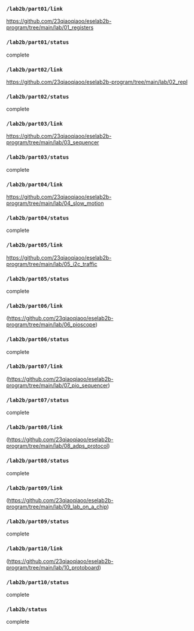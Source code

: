 ### `/lab2b/part01/link`
https://github.com/23qiaoqiaoo/eselab2b-program/tree/main/lab/01_registers
### `/lab2b/part01/status`
complete
### `/lab2b/part02/link`
https://github.com/23qiaoqiaoo/eselab2b-program/tree/main/lab/02_repl
### `/lab2b/part02/status`
complete
### `/lab2b/part03/link`
https://github.com/23qiaoqiaoo/eselab2b-program/tree/main/lab/03_sequencer
### `/lab2b/part03/status`
complete
### `/lab2b/part04/link`
https://github.com/23qiaoqiaoo/eselab2b-program/tree/main/lab/04_slow_motion
### `/lab2b/part04/status`
complete
### `/lab2b/part05/link`
https://github.com/23qiaoqiaoo/eselab2b-program/tree/main/lab/05_i2c_traffic
### `/lab2b/part05/status`
complete
### `/lab2b/part06/link`
(https://github.com/23qiaoqiaoo/eselab2b-program/tree/main/lab/06_pioscope)
### `/lab2b/part06/status`
complete
### `/lab2b/part07/link`
(https://github.com/23qiaoqiaoo/eselab2b-program/tree/main/lab/07_pio_sequencer)
### `/lab2b/part07/status`
complete
### `/lab2b/part08/link`
(https://github.com/23qiaoqiaoo/eselab2b-program/tree/main/lab/08_adps_protocol)
### `/lab2b/part08/status`
complete
### `/lab2b/part09/link`
(https://github.com/23qiaoqiaoo/eselab2b-program/tree/main/lab/09_lab_on_a_chip)
### `/lab2b/part09/status`
complete
### `/lab2b/part10/link`
(https://github.com/23qiaoqiaoo/eselab2b-program/tree/main/lab/10_protoboard)
### `/lab2b/part10/status`
complete
### `/lab2b/status`
complete
